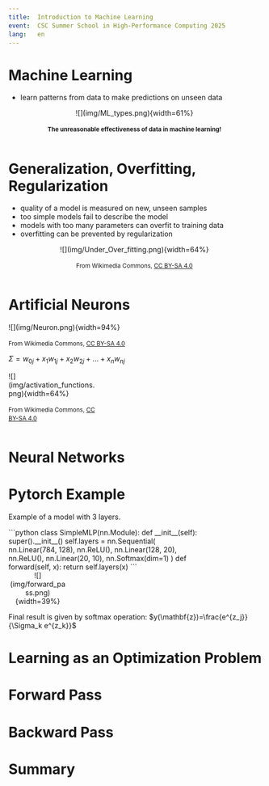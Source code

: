 ```yaml
---
title:  Introduction to Machine Learning
event:  CSC Summer School in High-Performance Computing 2025
lang:   en
---
```



# Machine Learning

- learn patterns from data to make predictions on unseen data

<div class="column"  style="width:99%; text-align: center;">
  ![](img/ML_types.png){width=61%}
  
  <small>**The unreasonable effectiveness of data in machine learning!**</small>
</div>



# Generalization, Overfitting, Regularization

- quality of a model is measured on new, unseen samples
- too simple models fail to describe the model
- models with too many parameters can overfit to training data
- overfitting can be prevented by regularization

<div class="column"  style="width:99%; text-align: center;">
  ![](img/Under_Over_fitting.png){width=64%}

  <small>From Wikimedia Commons, [CC BY-SA 4.0](https://creativecommons.org/licenses/by-sa/4.0/)</small>
</div>

# Artificial Neurons

<div class="column"  style="width:55%">
  ![](img/Neuron.png){width=94%}

  <small>From Wikimedia Commons, [CC BY-SA 4.0](https://creativecommons.org/licenses/by-sa/4.0/)</small>

  $\Sigma=w_{0j}+x_1w_{1j}+x_2w_{2j}+...+x_nw_{nj}$
</div>
<div class="column"  style="width:34%">
  ![](img/activation_functions.png){width=64%}

  <small>From Wikimedia Commons, [CC BY-SA 4.0](https://creativecommons.org/licenses/by-sa/4.0/)</small>
</div>


# Neural Networks

# Pytorch Example
Example of a model with 3 layers. 
<div class="column"  style="width:75%">
```python
class SimpleMLP(nn.Module):
    def __init__(self):
        super().__init__()
        self.layers = nn.Sequential(
            nn.Linear(784, 128),
            nn.ReLU(),
            nn.Linear(128, 20),
            nn.ReLU(),
            nn.Linear(20, 10),
            nn.Softmax(dim=1)
        )
    def forward(self, x):
        return self.layers(x)
```
</div>

<div class="column"  style="width:23%; text-align: center;">
![](img/forward_pass.png){width=39%}
</div>

Final result is given by softmax operation: $y(\mathbf{z})=\frac{e^{z_j}}{\Sigma_k e^{z_k}}$

# Learning as an Optimization Problem

# Forward Pass

# Backward Pass


# Summary
